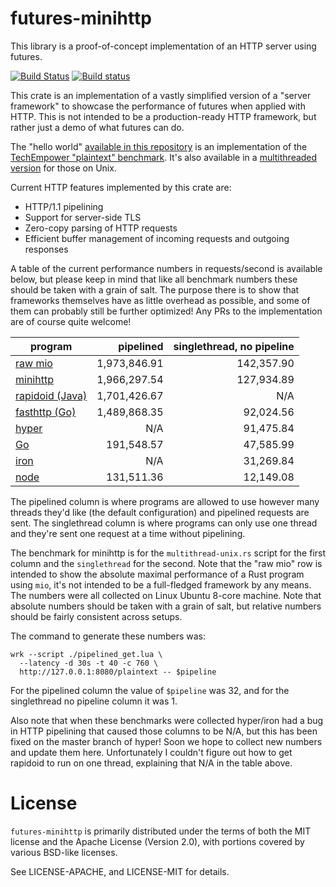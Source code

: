 # futures-minihttp

This library is a proof-of-concept implementation of an HTTP server using
futures.

[![Build Status](https://travis-ci.org/alexcrichton/futures-rs.svg?branch=master)](https://travis-ci.org/alexcrichton/futures-rs)
[![Build status](https://ci.appveyor.com/api/projects/status/yl5w3ittk4kggfsh?svg=true)](https://ci.appveyor.com/project/alexcrichton/futures-rs)

This crate is an implementation of a vastly simplified version of a "server
framework" to showcase the performance of futures when applied with HTTP. This
is not intended to be a production-ready HTTP framework, but rather just a demo
of what futures can do.

The "hello world" [available in this repository][singlethread] is an
implementation of the [TechEmpower "plaintext" benchmark][techem]. It's also
available in a [multithreaded version][multithread-unix] for those on Unix.

[singlethread]: https://github.com/alexcrichton/futures-rs/blob/master/futures-minihttp/src/bin/singlethread.rs
[techem]: https://www.techempower.com/benchmarks/#section=data-r12&hw=peak&test=plaintext
[multithread-unix]: https://github.com/alexcrichton/futures-rs/blob/master/futures-minihttp/src/bin/multithread-unix.rs

Current HTTP features implemented by this crate are:

* HTTP/1.1 pipelining
* Support for server-side TLS
* Zero-copy parsing of HTTP requests
* Efficient buffer management of incoming requests and outgoing responses

A table of the current performance numbers in requests/second is available
below, but please keep in mind that like all benchmark numbers these should be
taken with a grain of salt. The purpose there is to show that frameworks
themselves have as little overhead as possible, and some of them can probably
still be further optimized! Any PRs to the implementation are of course quite
welcome!

|   program                     | pipelined    | singlethread, no pipeline |
|-------------------------------|-------------:|--------------------------:|
| [raw mio]                     | 1,973,846.91 |                142,357.90 |
| [minihttp][multithread-unix]  | 1,966,297.54 |                127,934.89 |
| [rapidoid (Java)][rapidoid]   | 1,701,426.67 |                       N/A |
| [fasthttp (Go)][fasthttp]     | 1,489,868.35 |                 92,024.56 |
| [hyper]                       |          N/A |                 91,475.84 |
| [Go][go-std]                  |   191,548.57 |                 47,585.99 |
| [iron]                        |          N/A |                 31,269.84 |
| [node]                        |   131,511.36 |                 12,149.08 |

[raw mio]: https://github.com/aturon/async-benches/blob/master/techempower-6/mio-multithread-unix/src/main.rs
[fasthttp]: https://github.com/TechEmpower/FrameworkBenchmarks/tree/master/frameworks/Go/fasthttp
[hyper]: https://github.com/aturon/async-benches/blob/master/techempower-6/hyper-master/src/main.rs
[iron]: https://github.com/aturon/async-benches/blob/master/techempower-6/iron/src/main.rs
[rapidoid]: https://github.com/TechEmpower/FrameworkBenchmarks/tree/master/frameworks/Java/rapidoid
[go-std]: https://github.com/TechEmpower/FrameworkBenchmarks/tree/master/frameworks/Go/go-std
[node]: https://github.com/TechEmpower/FrameworkBenchmarks/tree/master/frameworks/JavaScript/nodejs

The pipelined column is where programs are allowed to use however many threads
they'd like (the default configuration) and pipelined requests are sent. The
singlethread column is where programs can only use one thread and they're sent
one request at a time without pipelining.

The benchmark for minihttp is for the `multithread-unix.rs` script for the first
column and the `singlethread` for the second. Note that the "raw mio" row is
intended to show the absolute maximal performance of a Rust program using `mio`,
it's not intended to be a full-fledged framework by any means. The numbers were
all collected on Linux Ubuntu 8-core machine. Note that absolute numbers should
be taken with a grain of salt, but relative numbers should be fairly consistent
across setups.

The command to generate these numbers was:

```
wrk --script ./pipelined_get.lua \
  --latency -d 30s -t 40 -c 760 \
  http://127.0.0.1:8080/plaintext -- $pipeline
```

For the pipelined column the value of `$pipeline` was 32, and for the
singlethread no pipeline column it was 1.

Also note that when these benchmarks were collected hyper/iron had a bug in HTTP
pipelining that caused those columns to be N/A, but this has been fixed on the
master branch of hyper! Soon we hope to collect new numbers and update them
here. Unfortunately I couldn't figure out how to get rapidoid to run on one
thread, explaining that N/A in the table above.

# License

`futures-minihttp` is primarily distributed under the terms of both the MIT
license and the Apache License (Version 2.0), with portions covered by various
BSD-like licenses.

See LICENSE-APACHE, and LICENSE-MIT for details.
